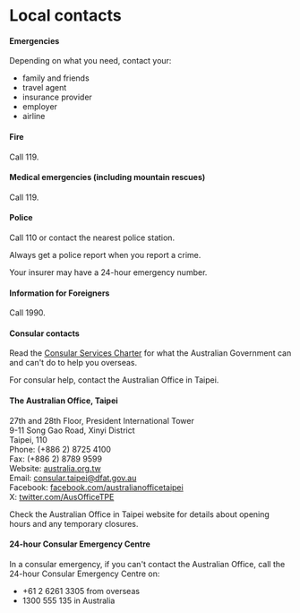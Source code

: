 # Local contacts

#### Emergencies

Depending on what you need, contact your:

* family and friends
* travel agent
* insurance provider
* employer
* airline

#### Fire

Call 119.

#### Medical emergencies (including mountain rescues)

Call 119.

#### Police

Call 110 or contact the nearest police station.

Always get a police report when you report a crime.

Your insurer may have a 24-hour emergency number.

#### Information for Foreigners

Call 1990.

#### Consular contacts

Read the [Consular Services Charter](/consular-services/consular-services-charter "Consular Services Charter") for what the Australian Government can and can't do to help you overseas.

For consular help, contact the Australian Office in Taipei.

#### The Australian Office, Taipei

27th and 28th Floor, President International Tower   
9-11 Song Gao Road, Xinyi District   
Taipei, 110   
Phone: (+886 2) 8725 4100   
Fax: (+886 2) 8789 9599   
Website: [australia.org.tw](http://www.australia.org.tw/tpei/home.html)  
Email: [consular.taipei@dfat.gov.au](mailto:consular.taipei@dfat.gov.au)  
Facebook: [facebook.com/australianofficetaipei](https://www.facebook.com/australianofficetaipei)  
X: [twitter.com/AusOfficeTPE](https://twitter.com/AusOfficeTPE)

Check the Australian Office in Taipei website for details about opening hours and any temporary closures.

#### 24-hour Consular Emergency Centre

In a consular emergency, if you can't contact the Australian Office, call the 24-hour Consular Emergency Centre on:

* +61 2 6261 3305 from overseas
* 1300 555 135 in Australia
